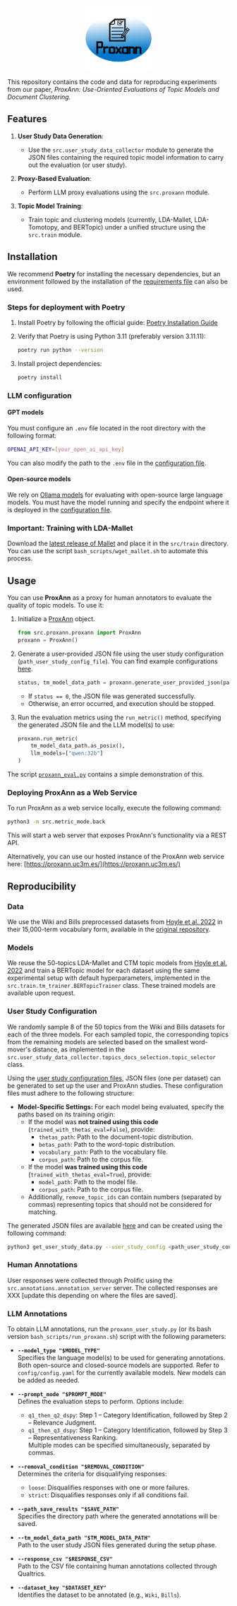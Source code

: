 <!-- markdownlint-disable MD041 -->
<!-- markdownlint-disable MD033 -->
<p align="center" style="display: flex; align-items: center; justify-content: center;">
  <img src="./figures/repo/Proxann8.png" alt="Logo" width="150" height="150" style="display: inline-block;">
</p>
<!-- markdownlint-enable MD033 -->
<!-- markdownlint-disable MD041 -->

This repository contains the code and data for reproducing experiments from our paper, *ProxAnn: Use-Oriented Evaluations of Topic Models and Document Clustering.*

## Features

1. **User Study Data Generation**:
   - Use the `src.user_study_data_collector` module to generate the JSON files containing the required topic model information to carry out the evaluation (or user study).
2. **Proxy-Based Evaluation**:
   - Perform LLM proxy evaluations using the `src.proxann` module.

3. **Topic Model Training**:
   - Train topic and clustering models (currently, LDA-Mallet, LDA-Tomotopy, and BERTopic) under a unified structure using the `src.train` module.

## Installation

We recommend **Poetry** for installing the necessary dependencies, but an environment followed by the installation of the [requirements file](requirements.txt) can also be used.

### Steps for deployment with Poetry

1. Install Poetry by following the official guide: [Poetry Installation Guide](https://python-poetry.org/docs/#installing-with-the-official-installer)

2. Verify that Poetry is using Python 3.11 (preferably version 3.11.11):
   ```bash
   poetry run python --version
   ```

3. Install project dependencies:
   ```bash
   poetry install
   ```

### LLM configuration
#### GPT models
You must configure an ``.env`` file located in the root directory with the following format:
```bash
OPENAI_API_KEY=[your_open_ai_api_key]
```
You can also modify the path to the ``.env`` file in the [configuration file](config/config.yaml).

#### Open-source models
We rely on [Ollama models](https://ollama.com/) for evaluating with open-source large language models. You must have the model running and specify the endpoint where it is deployed in the [configuration file](config/config.yaml).

### Important: Training with LDA-Mallet
Download the [latest release of Mallet](https://github.com/mimno/Mallet/releases) and place it in the `src/train` directory. You can use the script `bash_scripts/wget_mallet.sh` to automate this process.

## Usage

You can use **ProxAnn** as a proxy for human annotators to evaluate the quality of topic models. To use it:

1. Initialize a [ProxAnn](src/proxann/proxann.py) object.
    ```python
    from src.proxann.proxann import ProxAnn
    proxann = ProxAnn()
    ```
2. Generate a user-provided JSON file using the user study configuration (``path_user_study_config_file``). You can find example configurations [here](config/user_study).
    ```python
    status, tm_model_data_path = proxann.generate_user_provided_json(path_user_study_config_file)
    ```
    - If ``status == 0``, the JSON file was generated successfully.
    - Otherwise, an error occurred, and execution should be stopped.

3. Run the evaluation metrics using the ``run_metric()`` method, specifying the generated JSON file and the LLM model(s) to use:
    ```python
    proxann.run_metric(
        tm_model_data_path.as_posix(),
        llm_models=["qwen:32b"]
    )
    ```
The script [``proxann_eval.py``](proxann_eval.py) contains a simple demonstration of this.

### Deploying ProxAnn as a Web Service

To run ProxAnn as a web service locally, execute the following command:

```bash
python3 -m src.metric_mode.back
```

This will start a web server that exposes ProxAnn's functionality via a REST API.

Alternatively, you can use our hosted instance of the ProxAnn web service here: [https://proxann.uc3m.es/](https://proxann.uc3m.es/)


## Reproducibility

### Data

We use the Wiki and Bills preprocessed datasets from [Hoyle et al. 2022](https://aclanthology.org/2022.findings-emnlp.390/) in their 15,000-term vocabulary form, available in the [original repository](https://github.com/ahoho/topics).

### Models

We reuse the 50-topics LDA-Mallet and CTM topic models from [Hoyle et al. 2022](https://aclanthology.org/2022.findings-emnlp.390/) and train a BERTopic model for each dataset using the same experimental setup with default hyperparameters, implemented in the `src.train.tm_trainer.BERTopicTrainer` class. These trained models are available upon request.

### User Study Configuration

We randomly sample 8 of the 50 topics from the Wiki and Bills datasets for each of the three models. For each sampled topic, the corresponding topics from the remaining models are selected based on the smallest word-mover's distance, as implemented in the `src.user_study_data_collector.topics_docs_selection.topic_selector` class.

Using the [user study configuration files](config/user_study), JSON files (one per dataset) can be generated to set up the user and ProxAnn studies. These configuration files must adhere to the following structure:

- **Model-Specific Settings:**
  For each model being evaluated, specify the paths based on its training origin:
  - If the model was **not trained using this code** (`trained_with_thetas_eval=False`), provide:
    - `thetas_path`: Path to the document-topic distribution.
    - `betas_path`: Path to the word-topic distribution.
    - `vocabulary_path`: Path to the vocabulary file.
    - `corpus_path`: Path to the corpus file.
  - If the model **was trained using this code** (`trained_with_thetas_eval=True`), provide:
    - `model_path`: Path to the model file.
    - `corpus_path`: Path to the corpus file.
  - Additionally, `remove_topic_ids` can contain numbers (separated by commas) representing topics that should not be considered for matching.

The generated JSON files are available [here](data/json_out) and can be created using the following command:

```bash
python3 get_user_study_data.py --user_study_config <path_user_study_config_file>
```

### Human Annotations

User responses were collected through Prolific using the `src.annotations.annotation_server` server. The collected responses are XXX [update this depending on where the files are saved].

### LLM Annotations

To obtain LLM annotations, run the `proxann_user_study.py` (or its bash version `bash_scripts/run_proxann.sh`) script with the following parameters:

- **`--model_type "$MODEL_TYPE"`**  
  Specifies the language model(s) to be used for generating annotations. Both open-source and closed-source models are supported. Refer to `config/config.yaml` for the currently available models. New models can be added as needed.

- **`--prompt_mode "$PROMPT_MODE"`**  
  Defines the evaluation steps to perform. Options include:
  - `q1_then_q2_dspy`: Step 1 – Category Identification, followed by Step 2 – Relevance Judgment.  
  - `q1_then_q3_dspy`: Step 1 – Category Identification, followed by Step 3 – Representativeness Ranking.  
  Multiple modes can be specified simultaneously, separated by commas.

- **`--removal_condition "$REMOVAL_CONDITION"`**  
  Determines the criteria for disqualifying responses:  
  - `loose`: Disqualifies responses with one or more failures.  
  - `strict`: Disqualifies responses only if all conditions fail.

- **`--path_save_results "$SAVE_PATH"`**  
  Specifies the directory path where the generated annotations will be saved.

- **`--tm_model_data_path "$TM_MODEL_DATA_PATH"`**  
  Path to the user study JSON files generated during the setup phase.

- **`--response_csv "$RESPONSE_CSV"`**  
  Path to the CSV file containing human annotations collected through Qualtrics.

- **`--dataset_key "$DATASET_KEY"`**  
  Identifies the dataset to be annotated (e.g., `Wiki`, `Bills`).